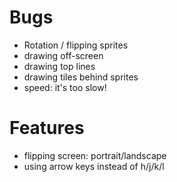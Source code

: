 Bugs
====
- Rotation / flipping sprites
- drawing off-screen
- drawing top lines
- drawing tiles behind sprites
- speed: it's too slow!

Features
========
- flipping screen: portrait/landscape
- using arrow keys instead of h/j/k/l
